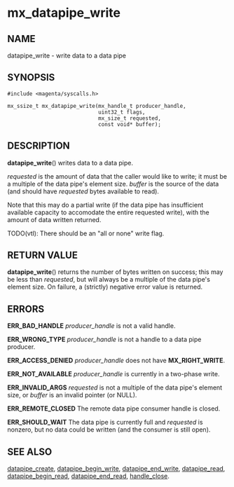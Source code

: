 # mx_datapipe_write

## NAME

datapipe_write - write data to a data pipe

## SYNOPSIS

```
#include <magenta/syscalls.h>

mx_ssize_t mx_datapipe_write(mx_handle_t producer_handle,
                             uint32_t flags,
                             mx_size_t requested,
                             const void* buffer);
```

## DESCRIPTION

**datapipe_write**() writes data to a data pipe.

*requested* is the amount of data that the caller would like to write; it must
be a multiple of the data pipe's element size. *buffer* is the source of the
data (and should have *requested* bytes available to read).

Note that this may do a partial write (if the data pipe has insufficient
available capacity to accomodate the entire requested write), with the amount of
data written returned.

TODO(vtl): There should be an "all or none" write flag.

## RETURN VALUE

**datapipe_write**() returns the number of bytes written on success; this may be
less than *requested*, but will always be a multiple of the data pipe's element
size. On failure, a (strictly) negative error value is returned.

## ERRORS

**ERR_BAD_HANDLE**  *producer_handle* is not a valid handle.

**ERR_WRONG_TYPE**  *producer_handle* is not a handle to a data pipe producer.

**ERR_ACCESS_DENIED**  *producer_handle* does not have **MX_RIGHT_WRITE**.

**ERR_NOT_AVAILABLE**  *producer_handle* is currently in a two-phase write.

**ERR_INVALID_ARGS**  *requested* is not a multiple of the data pipe's element
size, or *buffer* is an invalid pointer (or NULL).

**ERR_REMOTE_CLOSED**  The remote data pipe consumer handle is closed.

**ERR_SHOULD_WAIT**  The data pipe is currently full and *requested* is nonzero,
but no data could be written (and the consumer is still open).

## SEE ALSO

[datapipe_create](datapipe_create.md),
[datapipe_begin_write](datapipe_begin_write.md),
[datapipe_end_write](datapipe_end_write.md),
[datapipe_read](datapipe_read.md),
[datapipe_begin_read](datapipe_begin_read.md),
[datapipe_end_read](datapipe_end_read.md),
[handle_close](handle_close.md).
